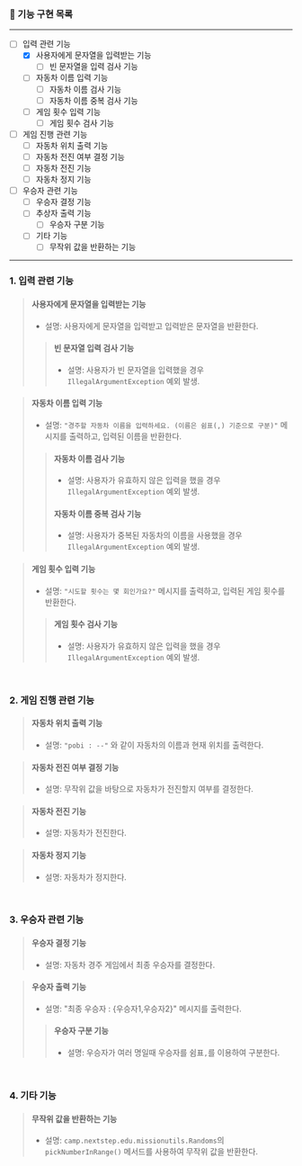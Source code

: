 ### 📃 기능 구현 목록
---
- [ ] 입력 관련 기능
    - [x] 사용자에게 문자열을 입력받는 기능
      - [ ] 빈 문자열을 입력 검사 기능
    - [ ] 자동차 이름 입력 기능
      - [ ] 자동차 이름 검사 기능
      - [ ] 자동차 이름 중복 검사 기능
    - [ ] 게임 횟수 입력 기능
      - [ ] 게임 횟수 검사 기능
- [ ] 게임 진행 관련 기능
  - [ ] 자동차 위치 출력 기능
  - [ ] 자동차 전진 여부 결정 기능
  - [ ] 자동차 전진 기능
  - [ ] 자동차 정지 기능
- [ ] 우승자 관련 기능
  - [ ] 우승자 결정 기능
  - [ ] 추상자 출력 기능
    - [ ] 우승자 구분 기능
  - [ ] 기타 기능
    - [ ] 무작위 값을 반환하는 기능

---

 ### 1. 입력 관련 기능

> #### 사용자에게 문자열을 입력받는 기능  
>  - 설명: 사용자에게 문자열을 입력받고 입력받은 문자열을 반환한다.
>> #### 빈 문자열 입력 검사 기능 
>>  - 설명: 사용자가 빈 문자열을 입력했을 경우 `IllegalArgumentException` 예외 발생.

> #### 자동차 이름 입력 기능  
>  - 설명: `"경주할 자동차 이름을 입력하세요. (이름은 쉼표(,) 기준으로 구분)"` 메시지를 출력하고, 입력된 이름을 반환한다.
>
>> #### 자동차 이름 검사 기능  
>>  - 설명: 사용자가 유효하지 않은 입력을 했을 경우 `IllegalArgumentException` 예외 발생.
>>
>> #### 자동차 이름 중복 검사 기능
>>  - 설명: 사용자가 중복된 자동차의 이름을 사용했을 경우 `IllegalArgumentException` 예외 발생.

> #### 게임 횟수 입력 기능 
>  - 설명: `"시도할 횟수는 몇 회인가요?"` 메시지를 출력하고, 입력된 게임 횟수를 반환한다.
> 
>> #### 게임 횟수 검사 기능  
>>    - 설명: 사용자가 유효하지 않은 입력을 했을 경우 `IllegalArgumentException` 예외 발생.

<br>

### 2. 게임 진행 관련 기능

> #### 자동차 위치 출력 기능  
>  - 설명: `"pobi : --"` 와 같이 자동차의 이름과 현재 위치를 출력한다.

> #### 자동차 전진 여부 결정 기능  
>  - 설명: 무작위 값을 바탕으로 자동차가 전진할지 여부를 결정한다.

> #### 자동차 전진 기능  
>  - 설명: 자동차가 전진한다.

> #### 자동차 정지 기능 
>  - 설명: 자동차가 정지한다.


<br>

### 3. 우승자 관련 기능

> #### 우승자 결정 기능  
>  - 설명: 자동차 경주 게임에서 최종 우승자를 결정한다.

> #### 우승자 출력 기능  
>  - 설명: "최종 우승자 : {우승자1,우승자2}" 메시지를 출력한다.
>> #### 우승자 구분 기능  
>>    - 설명: 우승자가 여러 명일때 우승자를 쉼표`,`를 이용하여 구분한다.

<br>

### 4. 기타 기능

> #### 무작위 값을 반환하는 기능  
>  - 설명: `camp.nextstep.edu.missionutils.Randoms`의 `pickNumberInRange()` 메서드를 사용하여 무작위 값을 반환한다.
